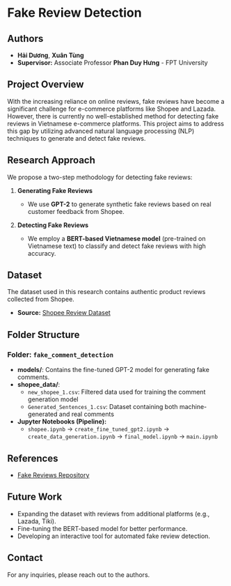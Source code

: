 # Fake Review Detection

## Authors

- **Hải Dương**, **Xuân Tùng**
- **Supervisor:** Associate Professor **Phan Duy Hưng** - FPT University

## Project Overview

With the increasing reliance on online reviews, fake reviews have become a significant challenge for e-commerce platforms like Shopee and Lazada. However, there is currently no well-established method for detecting fake reviews in Vietnamese e-commerce platforms. This project aims to address this gap by utilizing advanced natural language processing (NLP) techniques to generate and detect fake reviews.

## Research Approach

We propose a two-step methodology for detecting fake reviews:

1. **Generating Fake Reviews**

   - We use **GPT-2** to generate synthetic fake reviews based on real customer feedback from Shopee.

2. **Detecting Fake Reviews**

   - We employ a **BERT-based Vietnamese model** (pre-trained on Vietnamese text) to classify and detect fake reviews with high accuracy.

## Dataset

The dataset used in this research contains authentic product reviews collected from Shopee.

- **Source:** [Shopee Review Dataset](https://www.kaggle.com/datasets/thinhtran2045/shopee-data)

## Folder Structure

### Folder: `fake_comment_detection`

- **models/**: Contains the fine-tuned GPT-2 model for generating fake comments.
- **shopee_data/**:
  - `new_shopee_1.csv`: Filtered data used for training the comment generation model
  - `Generated_Sentences_1.csv`: Dataset containing both machine-generated and real comments
- **Jupyter Notebooks (Pipeline):**
  - `shopee.ipynb` → `create_fine_tuned_gpt2.ipynb` → `create_data_generation.ipynb` → `final_model.ipynb` → `main.ipynb`

## References

- [Fake Reviews Repository](https://github.com/joolsa/FakeReviews.git)

## Future Work

- Expanding the dataset with reviews from additional platforms (e.g., Lazada, Tiki).
- Fine-tuning the BERT-based model for better performance.
- Developing an interactive tool for automated fake review detection.

## Contact

For any inquiries, please reach out to the authors.